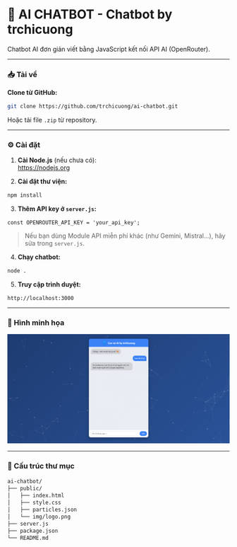 # 🤖 AI CHATBOT - Chatbot by trchicuong

Chatbot AI đơn giản viết bằng JavaScript kết nối API AI (OpenRouter).

---

### 📥 Tải về

**Clone từ GitHub:**
```bash
git clone https://github.com/trchicuong/ai-chatbot.git
```
Hoặc tải file `.zip` từ repository.

---

### ⚙️ Cài đặt

1. **Cài Node.js** (nếu chưa có):  
https://nodejs.org

2. **Cài đặt thư viện:**
```bash
npm install
```

3. **Thêm API key ở `server.js`:**
```
const OPENROUTER_API_KEY = 'your_api_key';
```

> Nếu bạn dùng Module API miễn phí khác (như Gemini, Mistral...), hãy sửa trong `server.js`.

4. **Chạy chatbot:**
```bash
node .
```

5. **Truy cập trình duyệt:**
```
http://localhost:3000
```

---

### 📸 Hình minh họa

![Screenshot](public/img/screenshot.png)

---

### 📁 Cấu trúc thư mục

```
ai-chatbot/
├── public/
│   ├── index.html
│   ├── style.css
│   ├── particles.json
│   └── img/logo.png
├── server.js
├── package.json
└── README.md
```
